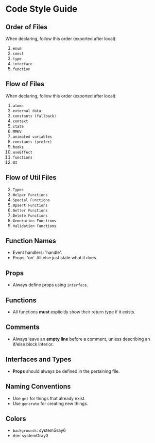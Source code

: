 # Code Style Guide

## Order of Files  
When declaring, follow this order (exported after local):
1. `enum`
2. `const`
3. `type`
4. `interface`
5. `function`

## Flow of Files 
When declaring, follow this order (exported after local):
1. `atoms`
2. `external data`
6. `constants (fallback)`
2. `context`
3. `state`
4. `MMKV`
4. `animated variables`
6. `constants (prefer)`
6. `hooks`
5. `useEffect`
1. `functions`
7. `UI`

## Flow of Util Files 
2. `Types`
2. `Helper Functions`
1. `Special Functions`
6. `Upsert Functions`
4. `Getter Functions`
4. `Delete Functions`
6. `Generation Functions`
6. `Validation Functions`

## Function Names
- Event handlers: 'handle'. 
- Props: 'on'. 
All else just state what it does.

## Props  
- Always define props using `interface`.

## Functions
- All functions **must** explicitly show their return type if it exists.

## Comments  
- Always leave an **empty line** before a comment, unless describing an if/else block interior.

## Interfaces and Types  
- **Props** should always be defined in the pertaining file.

## Naming Conventions  
- Use `get` for things that already exist.  
- Use `generate` for creating new things.

## Colors
- `backgrounds`: systemGray6  
- `dim`: systemGray3